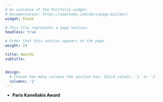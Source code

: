 ```yaml
---
# An instance of the Portfolio widget.
# Documentation: https://wowchemy.com/docs/page-builder/
widget: blank

# This file represents a page section.
headless: true

# Order that this section appears on the page.
weight: 24

title: Awards
subtitle: 


design:
  # Choose how many columns the section has. Valid values: '1' or '2'.
  columns: '2'
---
```

 
 * **Paris Kanellakis Award**
